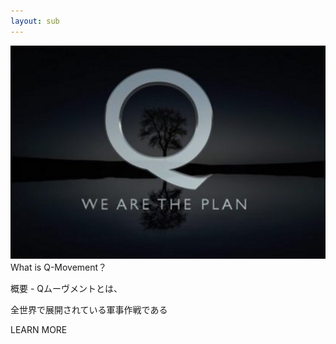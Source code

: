 ```yaml
---
layout: sub
---
```


<img src="images/q1.png">
What is
Q-Movement？
  

概要 - Qムーヴメントとは、

全世界で展開されている軍事作戦である


LEARN MORE
  
  
